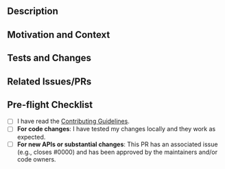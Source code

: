 <!--- Thank you for your contribution! -->

## Description

## Motivation and Context

## Tests and Changes

## Related Issues/PRs

## Pre-flight Checklist

- [ ] I have read the [Contributing Guidelines](https://github.com/mkeithX/mkeithx.github.io/blob/main/CONTRIBUTING.md#contribute).
- [ ] **For code changes**: I have tested my changes locally and they work as expected.
- [ ] **For new APIs or substantial changes**: This PR has an associated issue (e.g., closes #0000) and has been approved by the maintainers and/or code owners.
